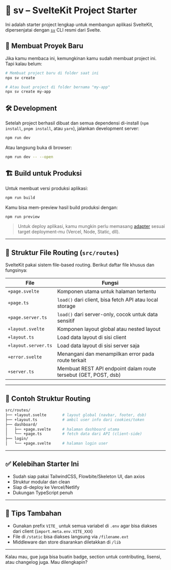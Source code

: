 

# 🧪 sv – SvelteKit Project Starter

Ini adalah starter project lengkap untuk membangun aplikasi SvelteKit, dipersenjatai dengan [`sv`](https://github.com/sveltejs/cli) CLI resmi dari Svelte.

## 🚀 Membuat Proyek Baru

Jika kamu membaca ini, kemungkinan kamu sudah membuat project ini. Tapi kalau belum:

```bash
# Membuat project baru di folder saat ini
npx sv create

# Atau buat project di folder bernama "my-app"
npx sv create my-app
```

## 🛠 Development

Setelah project berhasil dibuat dan semua dependensi di-install (`npm install`, `pnpm install`, atau `yarn`), jalankan development server:

```bash
npm run dev
```

Atau langsung buka di browser:

```bash
npm run dev -- --open
```

## 🏗 Build untuk Produksi

Untuk membuat versi produksi aplikasi:

```bash
npm run build
```

Kamu bisa mem-preview hasil build produksi dengan:

```bash
npm run preview
```

> Untuk deploy aplikasi, kamu mungkin perlu memasang [adapter](https://kit.svelte.dev/docs/adapters) sesuai target deployment-mu (Vercel, Node, Static, dll).

---

## 📁 Struktur File Routing (`src/routes`)

SvelteKit pakai sistem file-based routing. Berikut daftar file khusus dan fungsinya:

| File                | Fungsi                                                          |
| ------------------- | --------------------------------------------------------------- |
| `+page.svelte`      | Komponen utama untuk halaman tertentu                           |
| `+page.ts`          | `load()` dari client, bisa fetch API atau local storage         |
| `+page.server.ts`   | `load()` dari server-only, cocok untuk data sensitif            |
| `+layout.svelte`    | Komponen layout global atau nested layout                       |
| `+layout.ts`        | Load data layout di sisi client                                 |
| `+layout.server.ts` | Load data layout di sisi server saja                            |
| `+error.svelte`     | Menangani dan menampilkan error pada route terkait              |
| `+server.ts`        | Membuat REST API endpoint dalam route tersebut (GET, POST, dsb) |

---

## 🧩 Contoh Struktur Routing

```bash
src/routes/
├── +layout.svelte       # layout global (navbar, footer, dsb)
├── +layout.ts           # ambil user info dari cookies/token
├── dashboard/
│   ├── +page.svelte     # halaman dashboard utama
│   └── +page.ts         # fetch data dari API (client-side)
├── login/
│   └── +page.svelte     # halaman login user
```

---

## ✅ Kelebihan Starter Ini

* Sudah siap pakai TailwindCSS, Flowbite/Skeleton UI, dan axios
* Struktur modular dan clean
* Siap di-deploy ke Vercel/Netlify
* Dukungan TypeScript penuh

---

## 📌 Tips Tambahan

* Gunakan prefix `VITE_` untuk semua variabel di `.env` agar bisa diakses dari client (`import.meta.env.VITE_XXX`)
* File di `/static` bisa diakses langsung via `/filename.ext`
* Middleware dan store disarankan diletakkan di `/lib`

---

Kalau mau, gue juga bisa buatin badge, section untuk contributing, lisensi, atau changelog juga. Mau dilengkapin?
